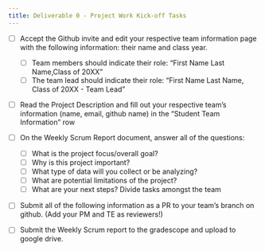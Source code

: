 ```yaml
---
title: Deliverable 0 - Project Work Kick-off Tasks
---
```



- [ ] Accept the Github invite and edit your respective team information page with the following information: their name and class year. 
  
  - [ ] Team members should indicate their role: “First Name Last Name,Class of 20XX”
  - [ ] The team lead should indicate their role: “First Name Last Name,  Class of 20XX - Team Lead” 
  
- [ ] Read the Project Description and fill out your respective team’s information (name, email, github name) in the “Student Team Information” row

- [ ] On the Weekly Scrum Report document, answer all of the questions:

  - [ ] What is the project focus/overall goal?
  - [ ] Why is this project important?
  - [ ] What type of data will you collect or be analyzing?
  - [ ] What are potential limitations of the project?
  - [ ] What are your next steps? Divide tasks amongst the team
  
- [ ] Submit all of the following information as a PR to your team’s branch on github. (Add your PM and TE as reviewers!) 
  
- [ ] Submit the Weekly Scrum report to the gradescope and upload to google drive.
